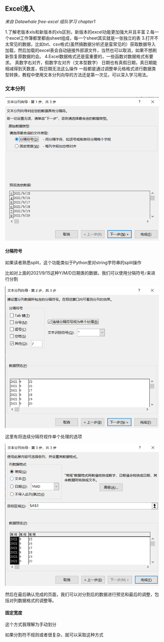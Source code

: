 ## Excel浅入

_来自 Datawhale free-excel 组队学习 chapter1_

1.了解老版本xls和新版本的xls区别，新版本的excel功能更加强大并且丰富
2.每一个excel工作簿都里都由sheet组成，每一个sheet其实就是一张独立的表
3.打开不太常见的数据，比如txt、csv格式(虽然搞数据分析还是蛮常见的）获取数据导入加载，然后加载的excel表会自动链接外部源文件，当然也可以取消，如果不想刷新恢复原数据的会。
4.Excel数据格式还是蛮重要的，一些函数对数据格式有要求。
真数字右对齐，假数字左对齐（文本型数字）
日期也有真假日期，真日期能相减得到天数差，假日期无法这么操作
一般都是通过调整单元格格式进行数据类型转换，教程中使用文本分列向导的方法还是第一次见，可以深入学习用法。

### 文本分列

![1](1.png)

#### 分隔符号

如果读者熟悉split，这个功能类似于Python里对string字符串的split操作

比如对上面的2021/9/15这种Y/M/D日期类的数据，我们可以使用分隔符号`/`来进行分割

![2](2.png)

这里有将连续分隔符视作单个处理的选项

![3](3.png)

然后在最后确认完成的页面，我们可以对分割后的数据进行预览和最后的调整，包括对列数据格式的调整等。

#### 固定宽度

这个方式我理解为手动划分

如果分割符不规则或者很复杂，就可以采取这种方式
